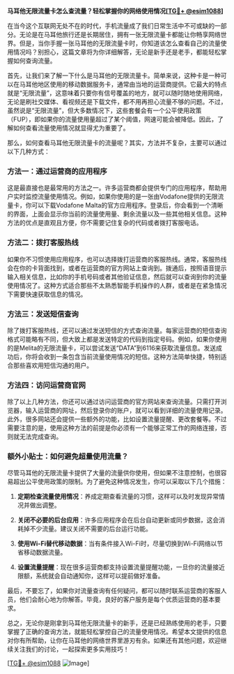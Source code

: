 **马耳他无限流量卡怎么查流量？轻松掌握你的网络使用情况[[TG💪+ @esim1088](https://t.me/s/esim1088)]**

在当今这个互联网无处不在的时代，手机流量成了我们日常生活中不可或缺的一部分。无论是在马耳他旅行还是长期居住，拥有一张无限流量卡都能让你畅享网络世界。但是，当你手握一张马耳他的无限流量卡时，你知道该怎么查看自己的流量使用情况吗？别担心，这篇文章将为你详细解答，无论是新手还是老手，都能轻松掌握如何查询流量。

首先，让我们来了解一下什么是马耳他的无限流量卡。简单来说，这种卡是一种可以在马耳他地区使用的移动数据服务卡，通常由当地的运营商提供。它最大的特点就是“无限流量”，这意味着只要你有信号覆盖的地方，就可以随时随地使用网络，无论是刷社交媒体、看视频还是下载文件，都不用再担心流量不够的问题。不过，虽然说是“无限流量”，但大多数情况下，这些套餐会有一个公平使用政策（FUP），即如果你的流量使用量超过了某个阈值，网速可能会被降低。因此，了解如何查看流量使用情况就显得尤为重要了。

那么，如何查看马耳他无限流量卡的流量呢？其实，方法并不复杂，主要可以通过以下几种方式：

### 方法一：通过运营商的应用程序

这是最直接也是最常用的方法之一。许多运营商都会提供专门的应用程序，帮助用户实时监控流量使用情况。例如，如果你使用的是一张由Vodafone提供的无限流量卡，你可以下载Vodafone Malta的官方应用程序。登录后，你会看到一个清晰的界面，上面会显示你当前的流量使用量、剩余流量以及一些其他相关信息。这种方法的优点是直观且方便，你不需要记住复杂的代码或者拨打客服电话。

### 方法二：拨打客服热线

如果你不习惯使用应用程序，也可以选择拨打运营商的客服热线。通常，客服热线会在你的卡背面找到，或者在运营商的官方网站上查询到。拨通后，按照语音提示输入相关信息，比如你的手机号码或者其他验证信息，然后就可以查询到你的流量使用情况了。这种方式适合那些不太熟悉智能手机操作的人群，或者是在紧急情况下需要快速获取信息的情况。

### 方法三：发送短信查询

除了拨打客服热线，还可以通过发送短信的方式查询流量。每家运营商的短信查询格式可能略有不同，但大致上都是发送特定的代码到指定号码。例如，如果你使用的是Melita的无限流量卡，可以尝试发送“DATA”到6116来获取流量信息。发送成功后，你将会收到一条包含当前流量使用情况的短信。这种方法简单快捷，特别适合那些喜欢用短信沟通的用户。

### 方法四：访问运营商官网

除了以上几种方法，你还可以通过访问运营商的官方网站来查询流量。只需打开浏览器，输入运营商的网址，然后登录你的账户，就可以看到详细的流量使用记录。此外，很多网站还会提供一些额外的功能，比如设置流量提醒、更改套餐等。不过需要注意的是，使用这种方法的前提是你必须有一个能够正常工作的网络连接，否则就无法完成查询。

### 额外小贴士：如何避免超量使用流量？

尽管马耳他的无限流量卡提供了大量的流量供你使用，但如果不注意控制，也很容易超出公平使用政策的限制。为了避免这种情况发生，你可以采取以下几个措施：

1. **定期检查流量使用情况**：养成定期查看流量的习惯，这样可以及时发现异常情况并做出调整。
   
2. **关闭不必要的后台应用**：许多应用程序会在后台自动更新或同步数据，这会消耗掉不少流量。建议关闭不需要的后台运行功能。

3. **使用Wi-Fi替代移动数据**：当有条件接入Wi-Fi时，尽量切换到Wi-Fi网络以节省移动数据流量。

4. **设置流量提醒**：现在很多运营商都支持设置流量提醒功能，一旦你的流量接近限额，系统就会自动通知你，这样可以提前做好准备。

最后，不要忘了，如果你对流量查询有任何疑问，都可以随时联系运营商的客服人员，他们会耐心地为你解答。毕竟，良好的客户服务是每个优质运营商的基本要求。

总之，无论你是刚拿到马耳他无限流量卡的新手，还是已经熟练使用的老手，只要掌握了正确的查询方法，就能轻松掌控自己的流量使用情况。希望本文提供的信息对你有所帮助，让你在马耳他的网络世界里游刃有余。如果还有其他问题，欢迎继续关注我们的讨论，一起探索更多实用技巧！

[[TG💪+ @esim1088](https://t.me/s/esim1088) ![Image](https://i.postimg.cc/4NQfJmqS/Snipaste-2025-05-13-00-14-12.png)]